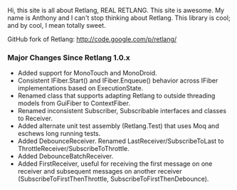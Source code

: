 Hi, this site is all about Retlang, REAL RETLANG. This site is awesome. My name is Anthony and I can't stop thinking about Retlang. This library is cool; and by cool, I mean totally sweet.

GitHub fork of Retlang: http://code.google.com/p/retlang/

### Major Changes Since Retlang 1.0.x

- Added support for MonoTouch and MonoDroid.
- Consistent IFiber.Start() and IFiber.Enqueue() behavior across IFiber implementations based on ExecutionState.
- Renamed class that supports adapting Retlang to outside threading models from GuiFiber to ContextFiber.
- Renamed inconsistent Subscriber, Subscribable interfaces and classes to Receiver.
- Added alternate unit test assembly (Retlang.Test) that uses Moq and eschews long running tests.
- Added DebounceReceiver. Renamed LastReceiver/SubscribeToLast to ThrottleReceiver/SubscribeToThrottle.
 - Added DebounceBatchReceiver.
- Added FirstReceiver, useful for receiving the first message on one receiver and subsequent messages on another receiver (SubscribeToFirstThenThrottle, SubscribeToFirstThenDebounce).
